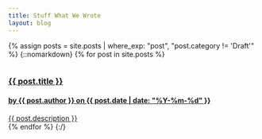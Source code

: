 ```yaml
---
title: Stuff What We Wrote
layout: blog
---
```

{% assign posts = site.posts | where_exp: "post", "post.category != 'Draft'" %}
{::nomarkdown}
{% for post in site.posts %}
	<div class="large-4 medium-6 small-12 cellsmall-4 columns">
		<a href="{{ post.url | remove_first:'/' }}">
			<div class="content-box blog-preview">
				<div class="content-title">
					<h3>{{ post.title }}</h3>
					<h4>by {{ post.author }} on {{ post.date | date: "%Y-%m-%d" }}</h4>
				</div>
				<section>
					{{ post.description }}
				</section>
			</div>
		</a>
	</div>
{% endfor %}
{:/}

<!--stackedit_data:
eyJoaXN0b3J5IjpbLTEzOTA4MDk2OTQsLTk2NTM1Mzg0OSwxMj
A1NDIyNTQsLTExNzM5NTg3NTAsLTcxODE2NzQsLTQ2NzA3ODkx
NV19
-->